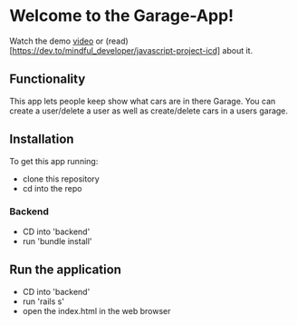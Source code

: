 # Welcome to the Garage-App!

Watch the demo [video](https://drive.google.com/file/d/1KNYYguxU3RNTwNaokVVEM8YjaFLOkR8y/view?usp=sharing) or (read)[https://dev.to/mindful_developer/javascript-project-icd] about it.

## Functionality

This app lets people keep show what cars are in there Garage. You can create a user/delete a user as well as create/delete cars in a users garage.  

## Installation

To get this app running:
 - clone this repository 
 - cd into the repo

### Backend

- CD into 'backend'
- run 'bundle install'

## Run the application

- CD into 'backend'
- run 'rails s'
- open the index.html in the web browser
 
 
 
